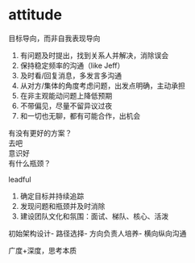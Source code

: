 # attitude

目标导向，而非自我表现导向

1. 有问题及时提出，找到关系人并解决，消除误会
2. 保持稳定频率的沟通（like Jeff）
3. 及时看/回复消息，多发言多沟通
4. 从对方/集体的角度考虑问题，出发点明确，主动承担
5. 在非主观能动问题上降低预期
6. 不带偏见，尽量不留异议过夜
7. 和一切也无聊，都有可能合作，出机会

有没有更好的方案？  
去吧  
意识好  
有什么瓶颈？

leadful

1. 确定目标并持续追踪
2. 发现问题和瓶颈并及时消除
3. 建设团队文化和氛围：面试、梯队、核心、活泼

初始架构设计- 路径选择- 方向负责人培养- 横向纵向沟通

广度+深度，思考本质



